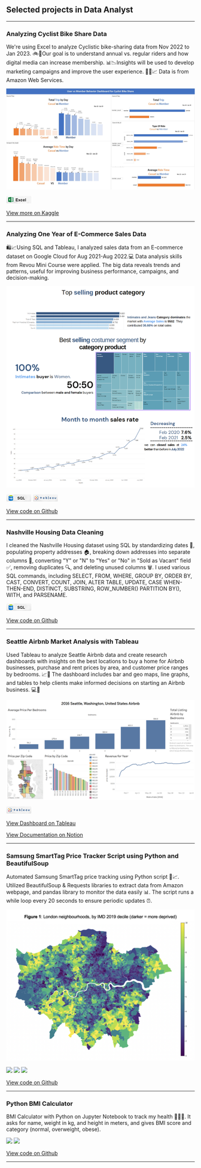 ## Selected projects in Data Analyst

---

### Analyzing Cyclist Bike Share Data

We're using Excel to analyze Cyclistic bike-sharing data from Nov 2022 to Jan 2023. 🚲📱Our goal is to understand annual vs. regular riders and how digital media can increase membership. 📊📉Insights will be used to develop marketing campaigns and improve the user experience. 🚴‍♂️📈 Data is from Amazon Web Services.

<img src="images\Cyclistic1.jpg?raw=true" />

[![](images\Excel.png)](#)

[View more on Kaggle](https://www.kaggle.com/code/fathinafif/cyclistic-google-data-analytics-capstone-project)

---

### Analyzing One Year of E-Commerce Sales Data

🛍️📈Using SQL and Tableau, I analyzed sales data from an E-commerce dataset on Google Cloud for Aug 2021-Aug 2022.💻 Data analysis skills from Revou Mini Course were applied. The big data reveals trends and patterns, useful for improving business performance, campaigns, and decision-making.

<img src="images\E-com.png?raw=true" />

[![](images\SQL.png)](#) [![](images\tableau.png)](#)

[View code on Github](#)

---

### Nashville Housing Data Cleaning

I cleaned the Nashville Housing dataset using SQL by standardizing dates 📅, populating property addresses 🏠, breaking down addresses into separate columns 📍, converting "Y" or "N" to "Yes" or "No" in "Sold as Vacant" field ✅, removing duplicates 🔍, and deleting unused columns 🗑️. I used various SQL commands, including SELECT, FROM, WHERE, GROUP BY, ORDER BY, CAST, CONVERT, COUNT, JOIN, ALTER TABLE, UPDATE, CASE WHEN-THEN-END, DISTINCT, SUBSTRING, ROW_NUMBER() PARTITION BY(), WITH, and PARSENAME.

[![](images\SQL.png)](#)

[View code on Github](https://github.com/fathinafif/NashvilleHousing_DataCleaning)

---

### Seattle Airbnb Market Analysis with Tableau

Used Tableau to analyze Seattle Airbnb data and create research dashboards with insights on the best locations to buy a home for Airbnb businesses, purchase and rent prices by area, and customer price ranges by bedrooms. 📈🌟 The dashboard includes bar and geo maps, line graphs, and tables to help clients make informed decisions on starting an Airbnb business. 💻🏡

<img src="images\Airbnb_Dashboard.png?raw=true" />

[![](images\tableau.png)](#)

[View Dashboard on Tableau](https://public.tableau.com/app/profile/fathin.afif/viz/2016SeattleWashingtonUnitedStatesAirbnb/Dashboard1#3)
<br>

[View Documentation on Notion](https://lnkd.in/gBbRfH-c)

---

### Samsung SmartTag Price Tracker Script using Python and BeautifulSoup

Automated Samsung SmartTag price tracking using Python script 🤖📈. Utilized BeautifulSoup & Requests libraries to extract data from Amazon webpage, and pandas library to monitor the data easily 📊. The script runs a while loop every 20 seconds to ensure periodic updates ⏰.

<img src="images/london2.png?raw=true"/>

[![](https://img.shields.io/badge/Python-white?logo=Python)](#) [![](https://img.shields.io/badge/Jupyter-white?logo=Jupyter)](#) [![](https://img.shields.io/badge/Anaconda-white?logo=anaconda)](#)

[View code on Github](https://github.com/fathinafif/Samsung_SmartTag_Price_Tracker)

---

### Python BMI Calculator

BMI Calculator with Python on Jupyter Notebook to track my health 🏋️‍♀️💪. It asks for name, weight in kg, and height in meters, and gives BMI score and category (normal, overweight, obese).

[![](https://img.shields.io/badge/Python-white?logo=Python)](#) [![](https://img.shields.io/badge/Jupyter-white?logo=Jupyter)](#)

[View code on Github](https://github.com/fathinafif/BMI_Calculator)

---

<!-- ## Skills-based projects

A selection of smaller projects demonstrating specific data analysis skills.

- Nashville Housing Data Cleaning
- Seattle Airbnb Market Analysis with Tableau
- Samsung SmartTag Price Tracker Script using Python and BeautifulSoup
- Python BMI Calculator
-->
